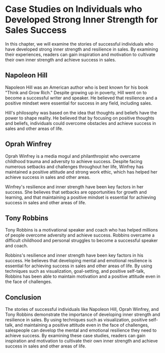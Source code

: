 Case Studies on Individuals who Developed Strong Inner Strength for Sales Success
=======================================================================================================================================

In this chapter, we will examine the stories of successful individuals who have developed strong inner strength and resilience in sales. By examining their experiences, readers can gain inspiration and motivation to cultivate their own inner strength and achieve success in sales.

Napoleon Hill
-------------

Napoleon Hill was an American author who is best known for his book "Think and Grow Rich." Despite growing up in poverty, Hill went on to become a successful writer and speaker. He believed that resilience and a positive mindset were essential for success in any field, including sales.

Hill's philosophy was based on the idea that thoughts and beliefs have the power to shape reality. He believed that by focusing on positive thoughts and beliefs, individuals could overcome obstacles and achieve success in sales and other areas of life.

Oprah Winfrey
-------------

Oprah Winfrey is a media mogul and philanthropist who overcame childhood trauma and adversity to achieve success. Despite facing numerous setbacks and challenges throughout her life, Winfrey has maintained a positive attitude and strong work ethic, which has helped her achieve success in sales and other areas.

Winfrey's resilience and inner strength have been key factors in her success. She believes that setbacks are opportunities for growth and learning, and that maintaining a positive mindset is essential for achieving success in sales and other areas of life.

Tony Robbins
------------

Tony Robbins is a motivational speaker and coach who has helped millions of people overcome adversity and achieve success. Robbins overcame a difficult childhood and personal struggles to become a successful speaker and coach.

Robbins's resilience and inner strength have been key factors in his success. He believes that developing mental and emotional resilience is essential for achieving success in sales and other areas of life. By using techniques such as visualization, goal-setting, and positive self-talk, Robbins has been able to maintain motivation and a positive attitude even in the face of challenges.

Conclusion
----------

The stories of successful individuals like Napoleon Hill, Oprah Winfrey, and Tony Robbins demonstrate the importance of developing inner strength and resilience in sales. By using techniques such as visualization, positive self-talk, and maintaining a positive attitude even in the face of challenges, salespeople can develop the mental and emotional resilience they need to achieve success. By examining these case studies, readers can gain inspiration and motivation to cultivate their own inner strength and achieve success in sales and other areas of life.
